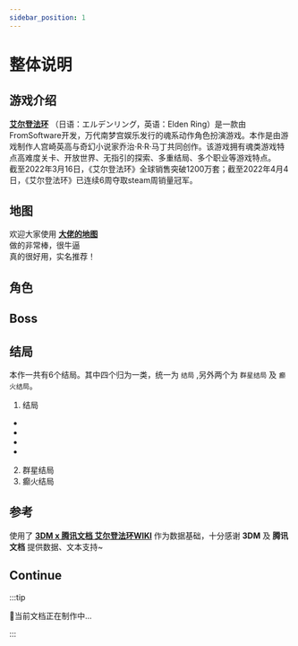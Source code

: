 ```yaml
---
sidebar_position: 1
---
```


# 整体说明

## 游戏介绍
**[艾尔登法环](https://eldenring.bn-ent.net/sc/)** （日语：エルデンリング，英语：Elden Ring）是一款由FromSoftware开发，万代南梦宫娱乐发行的魂系动作角色扮演游戏。本作是由游戏制作人宫崎英高与奇幻小说家乔治·R·R·马丁共同创作。该游戏拥有魂类游戏特点高难度关卡、开放世界、无指引的探索、多重结局、多个职业等游戏特点。  
截至2022年3月16日，《艾尔登法环》全球销售突破1200万套；截至2022年4月4日，《艾尔登法环》已连续6周夺取steam周销量冠军。


## 地图
欢迎大家使用 **[大佬的地图](https://www.elpwc.com/eldenringmap/)**  
做的非常棒，很牛逼  
真的很好用，实名推荐！  


## 角色




## Boss




## 结局
本作一共有6个结局。其中四个归为一类，统一为 `结局` ,另外两个为 `群星结局` 及 `癫火结局`。  
1. 结局
- 
- 
- 
- 
2. 群星结局
3. 癫火结局





## 参考
使用了 **[3DM x 腾讯文档 艾尔登法环WIKI](https://docs.qq.com/sheet/DSG9JUFJKbWdHVUls?tab=2od8ft)** 作为数据基础，十分感谢 **3DM** 及 **腾讯文档** 提供数据、文本支持~

## Continue
:::tip 

🍹当前文档正在制作中...

:::